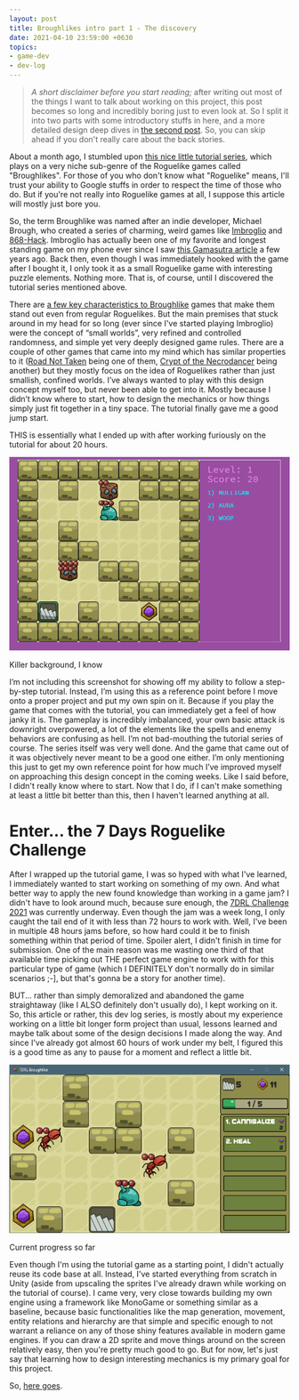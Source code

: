 ```yaml
---
layout: post
title: Broughlikes intro part 1 - The discovery
date: 2021-04-10 23:59:00 +0630
topics:
- game-dev
- dev-log
---
```


>*A short disclaimer before you start reading;* after writing out most of the things I want to talk about working on this project, this post becomes so long and incredibly boring just to even look at. So I split it into two parts with some introductory stuffs in here, and a more detailed design deep dives in [the second post][post02]. So, you can skip ahead if you don't really care about the back stories.

About a month ago, I stumbled upon [this nice little tutorial series](https://nluqo.github.io/broughlike-tutorial/), which plays on a very niche sub-genre of the Roguelike games called "Broughlikes". For those of you who don't know what "Roguelike" means, I'll trust your ability to Google stuffs in order to respect the time of those who do. But if you're not really into Roguelike games at all, I suppose this article will mostly just bore you. 

So, the term Broughlike was named after an indie developer, Michael Brough, who created a series of charming, weird games like [Imbroglio](https://apps.apple.com/nz/app/imbroglio/id969264934) and [868-Hack](https://apps.apple.com/us/app/868-hack/id635749911). Imbroglio has actually been one of my favorite and longest standing game on my phone ever since I saw [this Gamasutra article](https://www.gamasutra.com/view/news/273314/Freedom_through_constraints_The_design_of_Michael_Broughs_Imbroglio.php) a few years ago. Back then, even though I was immediately hooked with the game after I bought it, I only took it as a small Roguelike game with interesting puzzle elements. Nothing more. That is, of course, until I discovered the tutorial series mentioned above. 

There are [a few key characteristics to Broughlike](https://itch.io/jam/broughlike) games that make them stand out even from regular Roguelikes. But the main premises that stuck around in my head for so long (ever since I've started playing Imbroglio) were the concept of “small worlds”, very refined and controlled randomness, and simple yet very deeply designed game rules. There are a couple of other games that came into my mind which has similar properties to it ([Road Not Taken](https://store.steampowered.com/app/293740/Road_Not_Taken/) being one of them, [Crypt of the Necrodancer](https://store.steampowered.com/app/247080/Crypt_of_the_NecroDancer/) being another) but they mostly focus on the idea of Roguelikes rather than just smallish, confined worlds. I’ve always wanted to play with this design concept myself too, but never been able to get into it. Mostly because I didn’t know where to start, how to design the mechanics or how things simply just fit together in a tiny space. The tutorial finally gave me a good jump start.

THIS is essentially what I ended up with after working furiously on the tutorial for about 20 hours.

![](/assets/img/broughlike-intro-01-tutorial.png)
<figcaption>Killer background, I know</figcaption>

I’m not including this screenshot for showing off my ability to follow a step-by-step tutorial. Instead, I’m using this as a reference point before I move onto a proper project and put my own spin on it. Because if you play the game that comes with the tutorial, you can immediately get a feel of how janky it is. The gameplay is incredibly imbalanced, your own basic attack is downright overpowered, a lot of the elements like the spells and enemy behaviors are confusing as hell. I’m not bad-mouthing the tutorial series of course. The series itself was very well done. And the game that came out of it was objectively never meant to be a good one either. I’m only mentioning this just to get my own reference point for how much I’ve improved myself on approaching this design concept in the coming weeks. Like I said before, I didn't really know where to start. Now that I do, if I can't make something at least a little bit better than this, then I haven't learned anything at all.

# Enter... the 7 Days Roguelike Challenge

After I wrapped up the tutorial game, I was so hyped with what I've learned, I immediately wanted to start working on something of my own. And what better way to apply the new found knowledge than working in a game jam? I didn't have to look around much, because sure enough, the [7DRL Challenge 2021](https://itch.io/jam/7drl-challenge-2021) was currently underway. Even though the jam was a week long, I only caught the tail end of it with less than 72 hours to work with. Well, I've been in multiple 48 hours jams before, so how hard could it be to finish something within that period of time. Spoiler alert, I didn't finish in time for submission. One of the main reason was me wasting one third of that available time picking out THE perfect game engine to work with for this particular type of game (which I DEFINITELY don't normally do in similar scenarios ;-], but that's gonna be a story for another time).

BUT... rather than simply demoralized and abandoned the game straightaway (like I ALSO definitely don't usually do), I kept working on it. So, this article or rather, this dev log series, is mostly about my experience working on a little bit longer form project than usual, lessons learned and maybe talk about some of the design decisions I made along the way. And since I've already got almost 60 hours of work under my belt, I figured this is a good time as any to pause for a moment and reflect a little bit. 

![](/assets/img/broughlike-intro-01-after-sixty-hours.png)
<figcaption>Current progress so far</figcaption>

Even though I'm using the tutorial game as a starting point, I didn't actually reuse its code base at all. Instead, I've started everything from scratch in Unity (aside from upscaling the sprites I've already drawn while working on the tutorial of course). I came very, very close towards building my own engine using a framework like MonoGame or something similar as a baseline, because basic functionalities like the map generation, movement, entity relations and hierarchy are that simple and specific enough to not warrant a reliance on any of those shiny features available in modern game engines. If you can draw a 2D sprite and move things around on the screen relatively easy, then you're pretty much good to go. But for now, let's just say that learning how to design interesting mechanics is my primary goal for this project. 

So, [here goes][post02].

[post02]: /2021/04/15/broughlike-intro-02
